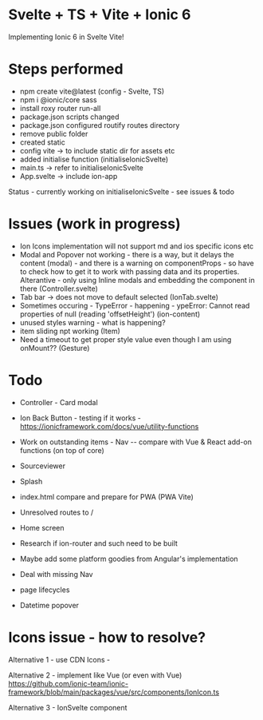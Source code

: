# Svelte + TS + Vite + Ionic 6
Implementing Ionic 6 in Svelte Vite!

# Steps performed
- npm create vite@latest (config - Svelte, TS)
- npm i @ionic/core  sass
- install roxy router run-all
- package.json scripts changed
- package.json configured routify routes directory
- remove public folder
- created static
- config vite -> to include static dir for assets etc
- added initialise function (initialiseIonicSvelte)
- main.ts -> refer to initialiseIonicSvelte
- App.svelte -> include ion-app 

Status - currently working on initialiseIonicSvelte - see issues & todo
 

# Issues (work in progress)
- Ion Icons implementation will not support md and ios specific icons etc 
- Modal and Popover not working - there is a way, but it delays the content (modal) - and there is a warning on componentProps - so have to check how to get it to work with passing data and its properties. Alterantive - only using Inline modals and embedding the component in there (Controller.svelte)
- Tab bar -> does not move to default selected (IonTab.svelte)
- Sometimes occuring - TypeError - happening - ypeError: Cannot read properties of null (reading 'offsetHeight') (ion-content)
- unused styles warning - what is happening?
- item sliding npt working (Item)
- Need a timeout to get proper style value even though I am using onMount?? (Gesture)


# Todo
- Controller - Card modal
- Ion Back Button - testing if it works - https://ionicframework.com/docs/vue/utility-functions
- Work on outstanding items - Nav
-- compare with Vue & React add-on functions (on top of core)
- Sourceviewer
- Splash
- index.html compare and prepare for PWA (PWA Vite)
- Unresolved routes to /
- Home screen
- Research if ion-router and such need to be built
- Maybe add some platform goodies from Angular's implementation
- Deal with missing Nav

- page lifecycles
- Datetime popover

# Icons issue - how to resolve?

Alternative 1 - use CDN
Icons - <script src="https://unpkg.com/ionicons@5.0.0/dist/ionicons.js"></script>

Alternative 2 - implement like Vue (or even with Vue)
https://github.com/ionic-team/ionic-framework/blob/main/packages/vue/src/components/IonIcon.ts

Alternative 3 - IonSvelte component